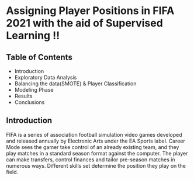 # Assigning Player Positions in FIFA 2021 with the aid of Supervised Learning !!

## Table of Contents
- Introduction
- Exploratory Data Analysis
- Balancing the data(SMOTE) & Player Classification
- Modeling Phase
- Results
- Conclusions

## Introduction
FIFA is a series of association football simulation video games developed and released annually by Electronic Arts under the EA Sports label. Career Mode sees the gamer take control of an already existing team, and they play matches in a standard season format against the computer. The player can make transfers, control finances and tailor pre-season matches in numerous ways. Different skills set determine the position they play on the field.
